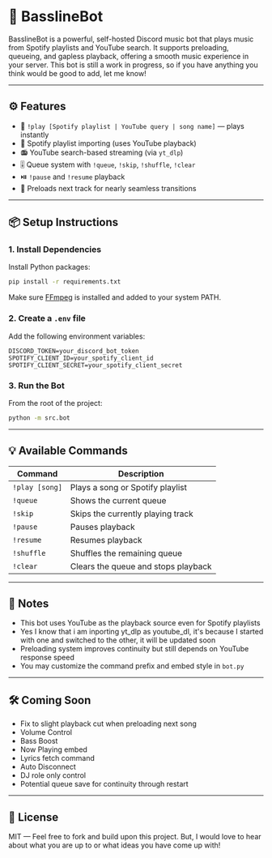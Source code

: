 # 🎵 BasslineBot

BasslineBot is a powerful, self-hosted Discord music bot that plays music from Spotify playlists and YouTube search. It supports preloading, queueing, and gapless playback, offering a smooth music experience in your server. This bot is still a work in progress, so if you have anything you think would be good to add, let me know! 

---

## ⚙️ Features

- 🔗 `!play [Spotify playlist | YouTube query | song name]` — plays instantly
- 📄 Spotify playlist importing (uses YouTube playback)
- 📻 YouTube search-based streaming (via `yt_dlp`)
- 🎚️ Queue system with `!queue`, `!skip`, `!shuffle`, `!clear`
- ⏯️ `!pause` and `!resume` playback
- 🚀 Preloads next track for nearly seamless transitions

---

## 📦 Setup Instructions

### 1. Install Dependencies

Install Python packages:

```bash
pip install -r requirements.txt
```

Make sure [FFmpeg](https://ffmpeg.org/download.html) is installed and added to your system PATH.

### 2. Create a `.env` file

Add the following environment variables:

```
DISCORD_TOKEN=your_discord_bot_token
SPOTIFY_CLIENT_ID=your_spotify_client_id
SPOTIFY_CLIENT_SECRET=your_spotify_client_secret
```

### 3. Run the Bot

From the root of the project:

```bash
python -m src.bot
```

---

## 💡 Available Commands

| Command        | Description                                        |
|----------------|----------------------------------------------------|
| `!play [song]` | Plays a song or Spotify playlist                   |
| `!queue`       | Shows the current queue                            |
| `!skip`        | Skips the currently playing track                  |
| `!pause`       | Pauses playback                                    |
| `!resume`      | Resumes playback                                   |
| `!shuffle`     | Shuffles the remaining queue                       |
| `!clear`       | Clears the queue and stops playback                |

---

## 📌 Notes

- This bot uses YouTube as the playback source even for Spotify playlists
- Yes I know that i am inporting yt_dlp as youtube_dl, it's because I started with one and switched to the other, it will be updated soon
- Preloading system improves continuity but still depends on YouTube response speed
- You may customize the command prefix and embed style in `bot.py`

---

## 🛠️ Coming Soon

- Fix to slight playback cut when preloading next song
- Volume Control
- Bass Boost
- Now Playing embed
- Lyrics fetch command
- Auto Disconnect
- DJ role only control
- Potential queue save for continuity through restart

---

## 📜 License

MIT — Feel free to fork and build upon this project. But, I would love to hear about what you are up to or what ideas you have come up with!
